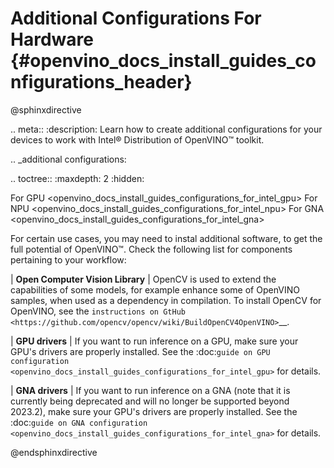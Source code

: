 # Additional Configurations For Hardware {#openvino_docs_install_guides_configurations_header}

@sphinxdirective

.. meta::
   :description: Learn how to create additional configurations for your devices 
                 to work with Intel® Distribution of OpenVINO™ toolkit.

.. _additional configurations:

.. toctree::
   :maxdepth: 2
   :hidden:
 
   For GPU <openvino_docs_install_guides_configurations_for_intel_gpu>
   For NPU <openvino_docs_install_guides_configurations_for_intel_npu>
   For GNA <openvino_docs_install_guides_configurations_for_intel_gna>


For certain use cases, you may need to instal additional software, to get the full 
potential of OpenVINO™. Check the following list for components pertaining to your 
workflow:

| **Open Computer Vision Library**
|   OpenCV is used to extend the capabilities of some models, for example enhance some of
    OpenVINO samples, when used as a dependency in compilation. To install OpenCV for OpenVINO, see the 
    `instructions on GtHub <https://github.com/opencv/opencv/wiki/BuildOpenCV4OpenVINO>`__.

| **GPU drivers**
|   If you want to run inference on a GPU, make sure your GPU's drivers are properly installed.
    See the :doc:`guide on GPU configuration <openvino_docs_install_guides_configurations_for_intel_gpu>`
    for details.

| **GNA drivers**
|   If you want to run inference on a GNA (note that it is currently being deprecated and will no longer
    be supported beyond 2023.2), make sure your GPU's drivers are properly installed. See the 
    :doc:`guide on GNA configuration <openvino_docs_install_guides_configurations_for_intel_gna>`
    for details.


@endsphinxdirective


